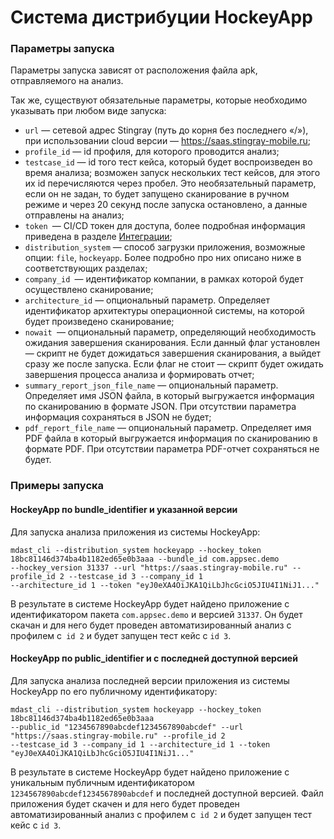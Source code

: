 # Система дистрибуции HockeyApp

  <h3>Параметры запуска</h3>
  <p>Параметры запуска зависят от расположения файла apk, отправляемого на анализ.</p>
  <p>Так же, существуют обязательные параметры, которые необходимо указывать при любом виде запуска:</p>
  <ul class="Disc">
    <li><code>url</code> — сетевой адрес Stingray (путь до корня без последнего «/»), при использовании cloud версии — <a href="https://saas.stingray-mobile.ru">https://saas.stingray-mobile.ru</a>;</li>
    <li><code>profile_id</code> — id профиля, для которого проводится анализ;</li>
    <li><code>testcase_id</code> — id того тест кейса, который будет воспроизведен во время анализа; возможен запуск нескольких тест кейсов, для этого их id перечисляются через пробел. Это необязательный параметр, если он не задан, то будет запущено сканирование в ручном режиме и через 20 секунд после запуска остановлено, а данные отправлены на анализ;</li>
    <li><code>token </code>— CI/CD токен для доступа, более подробная информация приведена в разделе <a data-xref="{title}" href="Integracii.htm">Интеграции</a>;</li>
    <li><code>distribution_system</code> — способ загрузки приложения, возможные опции: <code>file</code>, <code>hockeyapp</code>. Более подробно про них описано ниже в соответствующих разделах;</li>
    <li><code>company_id </code>— идентификатор компании, в рамках которой будет осуществлено сканирование;</li>
    <li><code>architecture_id</code> — опциональный параметр. Определяет идентификатор архитектуры операционной системы, на которой будет произведено сканирование;</li>
    <li><code>nowait </code>— опциональный параметр, определяющий необходимость ожидания завершения сканирования. Если данный флаг установлен — скрипт не будет дожидаться завершения сканирования, а выйдет сразу же после запуска. Если флаг не стоит — скрипт будет ожидать завершения процесса анализа и формировать отчет;</li>
    <li><code>summary_report_json_file_name</code> — опциональный параметр. Определяет имя JSON файла, в который выгружается информация по сканированию в формате JSON. При отсутствии параметра информация сохраняться в JSON не будет;</li>
    <li><code>pdf_report_file_name</code> — опциональный параметр. Определяет имя PDF файла в который выгружается информация по сканированию в формате PDF. При отсутствии параметра PDF-отчет сохраняться не будет.</li>
  </ul>
  <h3>Примеры запуска</h3>
  <h4>HockeyApp по bundle_identifier и указанной версии</h4>
  <p>Для запуска анализа приложения из системы HockeyApp:</p>
  <pre class="language-bush"><code class="language-bush">mdast_cli --distribution_system hockeyapp --hockey_token 18bc81146d374ba4b1182ed65e0b3aaa --bundle_id com.appsec.demo 
--hockey_version 31337 --url &quot;https://saas.stingray-mobile.ru&quot; --profile_id 2 --testcase_id 3 --company_id 1 
--architecture_id 1 --token &quot;eyJ0eXA4OiJKA1QiLbJhcGciO5JIU4I1NiJ1...&quot;</code></pre>
  <p>В результате в системе HockeyApp будет найдено приложение с идентификатором пакета <code>com.appsec.demo</code> и версией <code>31337</code>. Он будет скачан и для него будет проведен автоматизированный анализ с профилем с<code> id 2</code> и будет запущен тест кейс с <code>id 3</code>.</p>
  <h4>HockeyApp по public_identifier и с последней доступной версией</h4>
  <p>Для запуска анализа последней версии приложения из системы HockeyApp по его публичному идентификатору:</p>
  <pre class="language-bush"><code class="language-bush">mdast_cli --distribution_system hockeyapp --hockey_token 18bc81146d374ba4b1182ed65e0b3aaa 
--public_id &quot;1234567890abcdef1234567890abcdef&quot; --url &quot;https://saas.stingray-mobile.ru&quot; --profile_id 2 
--testcase_id 3 --company_id 1 --architecture_id 1 --token &quot;eyJ0eXA4OiJKA1QiLbJhcGciO5JIU4I1NiJ1...&quot;</code></pre>
  <p>В результате в системе HockeyApp будет найдено приложение с уникальным публичным идентификатором <code>1234567890abcdef1234567890abcdef</code> и последней доступной версией. Файл приложения будет скачен и для него будет проведен автоматизированный анализ с профилем с<code> id 2</code> и будет запущен тест кейс с <code>id 3</code>.</p>
  <p> </p>
</body>
</html>